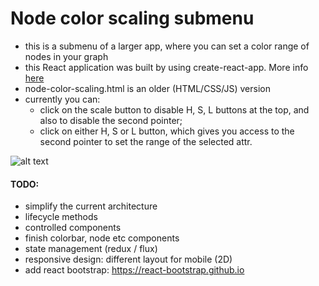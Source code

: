 # Node color scaling submenu
- this is a submenu of a larger app, where you can set a color range of nodes in your graph
- this React application was built by using create-react-app. More info [here](https://github.com/facebookincubator/create-react-app)
- node-color-scaling.html is an older (HTML/CSS/JS) version
- currently you can:
    - click on the scale button to disable H, S, L buttons at the top, and also to disable the second pointer; 
    - click on either H, S or L button, which gives you access to the second pointer to set the range of the selected attr.

![alt text](https://i.imgur.com/cMy9tt4.png)

#### TODO:
- simplify the current architecture
- lifecycle methods
- controlled components
- finish colorbar, node etc components
- state management (redux / flux)
- responsive design: different layout for mobile (2D)
- add react bootstrap: https://react-bootstrap.github.io
